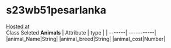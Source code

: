 # s23wb51pesarlanka
[Hosted at](https://s23wb51pesarlanka.onrender.com/)
<br>
Class Seleted <b>Animals</b>
| Attribute | type | 
| -------| -----------|
|animal_Name|String|
|animal_breed|String|
|animal_cost|Number|
<br>